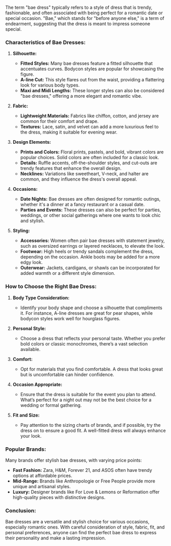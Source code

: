 The term "bae dress" typically refers to a style of dress that is trendy, fashionable, and often associated with being perfect for a romantic date or special occasion. "Bae," which stands for "before anyone else," is a term of endearment, suggesting that the dress is meant to impress someone special.

### Characteristics of Bae Dresses:

1. **Silhouette:**
   - **Fitted Styles:** Many bae dresses feature a fitted silhouette that accentuates curves. Bodycon styles are popular for showcasing the figure.
   - **A-line Cut:** This style flares out from the waist, providing a flattering look for various body types.
   - **Maxi and Midi Lengths:** These longer styles can also be considered "bae dresses," offering a more elegant and romantic vibe.

2. **Fabric:**
   - **Lightweight Materials:** Fabrics like chiffon, cotton, and jersey are common for their comfort and drape.
   - **Textures:** Lace, satin, and velvet can add a more luxurious feel to the dress, making it suitable for evening wear.

3. **Design Elements:**
   - **Prints and Colors:** Floral prints, pastels, and bold, vibrant colors are popular choices. Solid colors are often included for a classic look.
   - **Details:** Ruffle accents, off-the-shoulder styles, and cut-outs are trendy features that enhance the overall design.
   - **Necklines:** Variations like sweetheart, V-neck, and halter are common, and they influence the dress's overall appeal.

4. **Occasions:**
   - **Date Nights:** Bae dresses are often designed for romantic outings, whether it's a dinner at a fancy restaurant or a casual date.
   - **Parties and Events:** These dresses can also be perfect for parties, weddings, or other social gatherings where one wants to look chic and stylish.

5. **Styling:**
   - **Accessories:** Women often pair bae dresses with statement jewelry, such as oversized earrings or layered necklaces, to elevate the look.
   - **Footwear:** High heels or trendy sandals complement the dress, depending on the occasion. Ankle boots may be added for a more edgy look.
   - **Outerwear:** Jackets, cardigans, or shawls can be incorporated for added warmth or a different style dimension.

### How to Choose the Right Bae Dress:

1. **Body Type Consideration:**
   - Identify your body shape and choose a silhouette that compliments it. For instance, A-line dresses are great for pear shapes, while bodycon styles work well for hourglass figures.

2. **Personal Style:**
   - Choose a dress that reflects your personal taste. Whether you prefer bold colors or classic monochromes, there’s a vast selection available.

3. **Comfort:**
   - Opt for materials that you find comfortable. A dress that looks great but is uncomfortable can hinder confidence.

4. **Occasion Appropriate:**
   - Ensure that the dress is suitable for the event you plan to attend. What’s perfect for a night out may not be the best choice for a wedding or formal gathering.

5. **Fit and Size:**
   - Pay attention to the sizing charts of brands, and if possible, try the dress on to ensure a good fit. A well-fitted dress will always enhance your look.

### Popular Brands:
Many brands offer stylish bae dresses, with varying price points:
- **Fast Fashion:** Zara, H&M, Forever 21, and ASOS often have trendy options at affordable prices.
- **Mid-Range:** Brands like Anthropologie or Free People provide more unique and artisanal styles.
- **Luxury:** Designer brands like For Love & Lemons or Reformation offer high-quality pieces with distinctive designs.

### Conclusion:
Bae dresses are a versatile and stylish choice for various occasions, especially romantic ones. With careful consideration of style, fabric, fit, and personal preferences, anyone can find the perfect bae dress to express their personality and make a lasting impression.